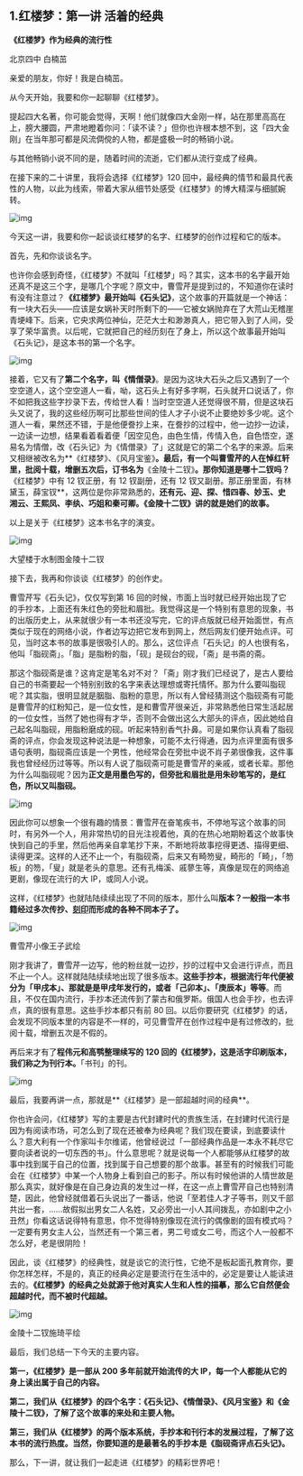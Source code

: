 ## 1.红楼梦：第一讲 活着的经典
**《红楼梦》作为经典的流行性**


北京四中 白楠茁


亲爱的朋友，你好！我是白楠茁。


从今天开始，我要和你一起聊聊《红楼梦》。


提起四大名著，你可能会觉得，天啊！他们就像四大金刚一样，站在那里高高在上，膀大腰圆，严肃地瞪着你问：「读不读？」但你也许根本想不到，这「四大金刚」在当年那可都是风流倜傥的人物，都是盛极一时的畅销小说。


与其他畅销小说不同的是，随着时间的流逝，它们都从流行变成了经典。


在接下来的二十讲里，我将会选择《红楼梦》120 回中，最经典的情节和最具代表性的人物，以此为线索，带着大家从细节处感受《红楼梦》的博大精深与细腻婉转。


  



![img](https://pic2.zhimg.com/v2-0730b6a82bfbba9a02a25eb3e9fdf2d9.webp)

  



今天这一讲，我要和你一起谈谈红楼梦的名字、红楼梦的创作过程和它的版本。


首先，先和你谈谈名字。


也许你会感到奇怪，《红楼梦》不就叫「红楼梦」吗？其实，这本书的名字最开始还真不是这三个字，是哪几个字呢？原文中，曹雪芹是提到过的，不知道你在读时有没有注意过？**《红楼梦》最开始叫《石头记》**，这个故事的开篇就是一个神话：有一块大石头——应该是女娲补天时所剩下的——它被女娲抛弃在了大荒山无稽崖青埂峰下。后来，它央求两位神仙，茫茫大士和渺渺真人，把它带入到了人间，受享了荣华富贵。以后呢，它就把自己的经历刻在了身上，所以这个故事最开始叫《石头记》，是这本书的第一个名字。


  



![img](https://pic3.zhimg.com/v2-16e0ba0a74897c3ce4048d280b624d27.webp)

  



接着，它又有了**第二个名字，叫《情僧录》**。是因为这块大石头之后又遇到了一个空空道人，这个空空道人一看，呦，这石头上有好多字啊，石头就开口说话了，你不如把我这些字抄录下去，传给世人看！当时空空道人还觉得很不屑，但是这块石头又说了，我的这些经历啊可比那些世间的佳人才子小说不止要绝妙多少呢。这个道人一看，果然还不错，于是他便誊抄上来，在誊抄的过程中，他一边抄一边读，一边读一边想，结果看着看着便「因空见色，由色生情，传情入色，自色悟空，遂易名为情僧，改《石头记》为《情僧录》了」这就是它的第二个名字的来源。后来又相继被改名为**《红楼梦》、《风月宝鉴》**。最后，有一个叫曹雪芹的人在悼红轩里，批阅十载，增删五次后，订书名为**《金陵十二钗》**。那你知道是哪十二钗吗？**《红楼梦》中有 12 钗正册，有 12 钗副册，还有 12 钗又副册。那正册里面，有林黛玉，薛宝钗**，这两位是你非常熟悉的，**还有元、迎、探、惜四春、妙玉、史湘云、王熙凤、李纨、巧姐和秦可卿。《金陵十二钗》讲的就是她们的故事。**


以上是关于《红楼梦》这本书名字的演变。


  



![img](https://pic1.zhimg.com/v2-4c5e385e26f8ddf7068460cbcb6259cf.webp)

  



大望楼于水制图金陵十二钗


接下去，我再和你谈谈《红楼梦》的创作史。


曹雪芹写《石头记》，仅仅写到第 16 回的时候，市面上当时就已经开始出现了它的手抄本，上面还有朱红色的旁批和眉批。我觉得这是一个特别有意思的现象，书的出版历史上，从来就很少有一本书还没写完，它的评点版就已经开始面世，有点类似于现在的网络小说，作者边写边把它发布到网上，然后网友们便开始点评。可见，当时这本书的故事是很吸引人的。那么，这位评点「石头记」的人也很有名，他叫「脂砚斋」。「脂」是脂粉的脂，「砚」是砚台的砚，「斋」是书斋的斋。


那这个脂砚斋是谁？这肯定是笔名对不对？「斋」刚才我们已经说了，是古人要给自己的书斋要起一个特别别致的名字来表达理想或寄托情怀。那为什么要叫脂砚呢？其实脂，很明显就是胭脂、脂粉的意思，所以有人曾经猜测这个脂砚斋有可能是曹雪芹的红粉知己，是一位女性，是和曹雪芹很亲近，非常熟悉他日常生活起居的一位女性，当然了她也得有才华，否则不会做出这么大部头的评点，因此她给自己起名叫脂砚，用脂粉磨成的砚。听起来特别香气扑鼻。可是如果你认真看了脂砚斋的评点，你会发现这种说法是一种想象，可能不太行得通，因为点评里面有很多语句表明，脂砚斋应该是一个男性，他经常会在旁批中说不肖子弟很像我，这件事我也曾经经历过等等。所以有人说了脂砚斋可能是曹雪芹的亲戚，或者长辈。那他为什么叫脂砚呢？因为**正文是用墨色写的，但旁批和眉批是用朱砂笔写的，是红色，所以又叫脂砚。**


  



![img](https://pic4.zhimg.com/v2-8633facee6ebca251275c156f859a8fe.webp)

  



因此你可以想象一个很有趣的情景：曹雪芹在奋笔疾书，不停地写这个故事的同时，有另外一个人，用非常热切的目光注视着他，真的在热心地期盼着这个故事快快到自己的手里，然后他再亲自拿笔抄下来，不断地将故事挖得更透、描得更细、读得更深。这样的人还不止一个，有脂砚斋，后来又有畸笏叟，畸形的「畸」，「笏板」的笏，「叟」就是老头的意思。还有孔梅溪、戚蓼生等，真像是现在的网络追更剧，像现在流行的大 IP，或同人小说。


这样，《红楼梦》也就陆陆续续出现了不同的版本，那什么叫**版本？一般指一本书籍经过多次传抄、**[**刻印**](https://baike.baidu.com/item/%E5%88%BB%E5%8D%B0/2402680)**而形成的各种不同本子了。**


  



![img](https://pic4.zhimg.com/v2-363b34083ff99be1903fa6d2ca2f5227.webp)

  



曹雪芹小像王子武绘


刚才我讲了，曹雪芹一边写，他的粉丝就一边抄，抄的过程中又会进行评点，而且不止一个人。这样就陆陆续续地出现了很多版本。**这些手抄本，根据流行年代便被分为「甲戌本」、那就是是甲戌年发行的，或者「己卯本」、「庚辰本」等等**。而且，不仅在国内流行，手抄本还流传到了蒙古和俄罗斯。俄国人也会手抄，也去评点，真的很有意思。这些手抄本都只有前 80 回。以后你要研究《红楼梦》的话，会发现不同版本里的内容是不一样的，可见曹雪芹在创作过程中是有过修改的，批阅十载，增删五次是不假的。


再后来才有了**程伟元和高鹗整理续写的 120 回的《红楼梦》，这是活字印刷版本，我们称之为刊行本。**「书刊」的刊。


  



![img](https://pic1.zhimg.com/v2-6258167db103118921e4fff3415ae6a5.webp)

  



最后，我要再讲一点，那就是**《红楼梦》是一部超越时间的经典**。


你也许会问，《红楼梦》写的主要是古代封建时代的贵族生活，在封建时代流行是因为有阅读市场，可怎么到了现在还被奉为经典呢？我们现在要读，到底要读什么？意大利有一个作家叫卡尔维诺，他曾经说过「一部经典作品是一本永不耗尽它要向读者说的一切东西的书」。什么意思呢？就是说每一个人都能够从红楼梦的故事中找到属于自己的位置，找到属于自己想要的那个故事。甚至有的时候我们可能会在《红楼梦》中某一个人物身上看到自己的影子。所以有时候他讲的人情世故是那么真实，就好像是在自己身边真的发生过一样，在这一点上曹雪芹自己也特别清楚，因此，他曾经就借着石头说出了一番话，他说「至若佳人才子等书，则又千部共出一套，……故假拟出男女二人名姓，又必旁出一小人其间拨乱，亦如剧中之小丑然」你看这话说得特有意思，你不觉得特别像现在流行的偶像剧的固有模式吗？一定要有男女主人公，当然还有一个第三者，男二号或女二号，而这个人一般都不怎么好，老是很阴险！


因此，谈《红楼梦》的经典性，就是谈它的流行性，它绝不是板起面孔教育你，要你怎样怎样，不是的，真正的经典必定是要流行在生活中的，必定是要让人能读进去的。**《红楼梦》的经典之处就源于他对真实人生和人性的描摹，那么它自然便会超越时代，而不被时代超越。**


  



![img](https://pic3.zhimg.com/v2-0479c1113a5deda11d7993c6ecf2099a.webp)

  



金陵十二钗施琦平绘


最后，我们总结一下今天的主要内容。


**第一，《红楼梦》是一部从 200 多年前就开始流传的大 IP，每一个人都能从它的身上读出属于自己的内容。**


**第二，我们从《红楼梦》的四个名字：《石头记》、《情僧录》、《风月宝鉴》和《金陵十二钗》，了解了这个故事的来处和主要人物。**


**第三，我们从《红楼梦》的两个版本系统，手抄本和刊行本的发展过程，了解了这本书的流行热度。当然，你要知道的是最著名的手抄本是《脂砚斋评点石头记》。**


那么，下一讲，就让我们一起走进《红楼梦》的精彩世界吧！

